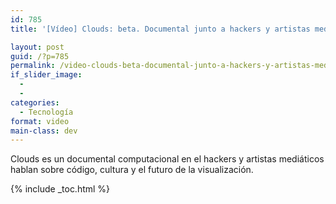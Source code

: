 ```yaml
---
id: 785
title: '[Vídeo] Clouds: beta. Documental junto a hackers y artistas mediaticos dialogando.'

layout: post
guid: /?p=785
permalink: /video-clouds-beta-documental-junto-a-hackers-y-artistas-mediaticos-dialogando/
if_slider_image:
  - 
  - 
categories:
  - Tecnología
format: video
main-class: dev
---
```

Clouds es un documental computacional en el hackers y artistas mediáticos hablan sobre código, cultura y el futuro de la visualización.

<div class="embed-vimeo" style="text-align:center;">
</div>



{% include _toc.html %}
